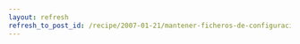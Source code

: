 ```yaml
---
layout: refresh
refresh_to_post_id: /recipe/2007-01-21/mantener-ficheros-de-configuracin-con-subversion
---
```

